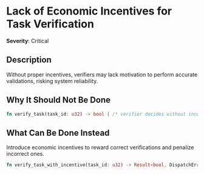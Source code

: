 # Lack of Economic Incentives for Task Verification

**Severity**: Critical

## Description

Without proper incentives, verifiers may lack motivation to perform accurate validations, risking system reliability.

## Why It Should Not Be Done

```rust
fn verify_task(task_id: u32) -> bool { /* verifier decides without incentive */ }
```

## What Can Be Done Instead

Introduce economic incentives to reward correct verifications and penalize incorrect ones.

```rust
fn verify_task_with_incentive(task_id: u32) -> Result<bool, DispatchError> { /* incentivized verifier logic */ }
```


